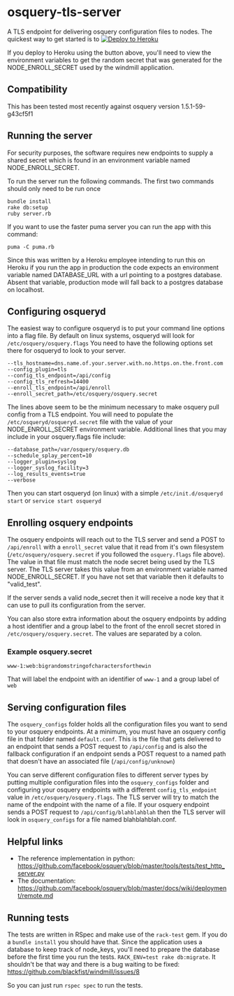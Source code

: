 # osquery-tls-server

A TLS endpoint for delivering osquery configuration files to nodes. The quickest
way to get started is to [![Deploy to Heroku](https://www.herokucdn.com/deploy/button.png)](https://heroku.com/deploy?template=https://github.com/blackfist/windmill/tree/config_model)

If you deploy to Heroku using the button above, you'll need to view the
environment variables to get the random secret that was generated for the NODE_ENROLL_SECRET
used by the windmill application.

## Compatibility

This has been tested most recently against osquery version 1.5.1-59-g43cf5f1

## Running the server

For security purposes, the software requires new endpoints to supply a shared
secret which is found in an environment variable named NODE_ENROLL_SECRET.

To run the server run the following commands. The first two commands should only
need to be run once

```
bundle install
rake db:setup
ruby server.rb
```

If you want to use the faster puma server you can run the app with this command:

```
puma -C puma.rb
```

Since this was written by a Heroku employee intending to run this on Heroku if
you run the app in production the code expects an environment variable named
DATABASE_URL with a url pointing to a postgres database. Absent that variable,
production mode will fall back to a postgres database on localhost.

## Configuring osqueryd

The easiest way to configure osqueryd is to put your command line options
into a flag file. By default on linux systems, osqueryd will look for
`/etc/osquery/osquery.flags` You need to have the following options set there
for osqueryd to look to your server.

```
--tls_hostname=dns.name.of.your.server.with.no.https.on.the.front.com
--config_plugin=tls
--config_tls_endpoint=/api/config
--config_tls_refresh=14400
--enroll_tls_endpoint=/api/enroll
--enroll_secret_path=/etc/osquery/osquery.secret
```

The lines above seem to be the minimum necessary to make osquery pull config
from a TLS endpoint. You will need to populate the `/etc/osqueryd/osqueryd.secret`
file with the value of your NODE_ENROLL_SECRET environment variable. Additional
lines that you may include in your osquery.flags file include:

```
--database_path=/var/osquery/osquery.db
--schedule_splay_percent=10
--logger_plugin=syslog
--logger_syslog_facility=3
--log_results_events=true
--verbose
```

Then you can start osqueryd (on linux) with a simple `/etc/init.d/osqueryd start`
or `service start osqueryd`

## Enrolling osquery endpoints
The osquery endpoints will reach out to the TLS server and send a POST to `/api/enroll`
with a `enroll_secret` value that it read from it's own filesystem (`/etc/osquery/osquery.secret`
if you followed the `osquery.flags` file above). The value in that file must match
the node secret being used by the TLS server. The TLS server takes this value from an
environment variable named NODE_ENROLL_SECRET. If you have not set that variable
then it defaults to "valid_test".

If the server sends a valid node_secret then it will receive a node key that it
can use to pull its configuration from the server.

You can also store extra information about the osquery endpoints by adding
a host identifier and a group label to the front of the enroll secret stored in `/etc/osquery/osquery.secret`.
The values are separated by a colon.

### Example osquery.secret

`www-1:web:bigrandomstringofcharactersforthewin`

That will label the endpoint with an identifier of `www-1` and a group label of
`web`

## Serving configuration files
The `osquery_configs` folder holds all the configuration files you want to send
to your osquery endpoints. At a minimum, you must have an osquery config file
in that folder named `default.conf`. This is the file that gets delivered to an
endpoint that sends a POST request to `/api/config` and is also the fallback
configuration if an endpoint sends a POST request to a named path that doesn't
have an associated file (`/api/config/unknown`)

You can serve different configuration files to different server types by putting
multiple configuration files into the `osquery_configs` folder and configuring your
osquery endpoints with a different `config_tls_endpoint` value in `/etc/osquery/osquery.flags`.
The TLS server will try to match the name of the endpoint with the name of a file.
If your osquery endpoint sends a POST request to `/api/config/blahblahblah` then the
TLS server will look in `osquery_configs` for a file named blahblahblah.conf.

## Helpful links

* The reference implementation in python: https://github.com/facebook/osquery/blob/master/tools/tests/test_http_server.py
* The documentation: https://github.com/facebook/osquery/blob/master/docs/wiki/deployment/remote.md

## Running tests

The tests are written in RSpec and make use of the `rack-test` gem. If you do a
`bundle install` you should have that. Since the application uses a database to
keep track of node_keys, you'll need to prepare the database before the first
time you run the tests. `RACK_ENV=test rake db:migrate`. It shouldn't be that way
and there is a bug waiting to be fixed: https://github.com/blackfist/windmill/issues/8

So you can just run `rspec spec` to run
the tests.
